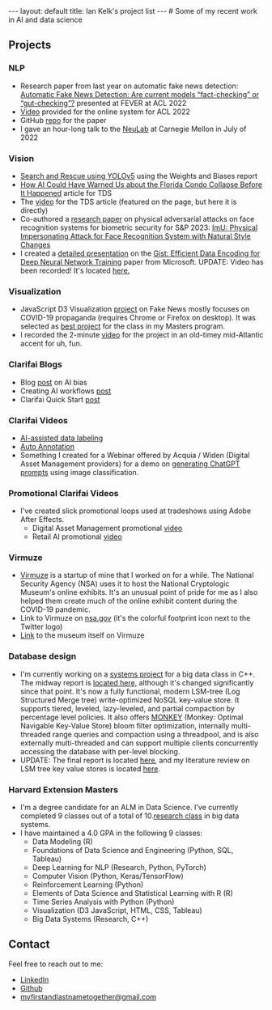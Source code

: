<head>
  <link rel="icon" href="favicon.ico" type="image/x-icon">
</head>
---
layout: default
title: Ian Kelk's project list
---
# Some of my recent work in AI and data science

## Projects

### NLP
* Research paper from last year on automatic fake news detection: [Automatic Fake News Detection: Are current models “fact-checking” or “gut-checking”?](https://aclanthology.org/2022.fever-1.4/) presented at FEVER at ACL 2022
* [Video](https://www.youtube.com/watch?v=v4Ue97kzX8Q&t) provided for the online system for ACL 2022
* GitHub [repo](https://github.com/automatic-fake-news-detection) for the paper
* I gave an hour-long talk to the [NeuLab](https://www.cs.cmu.edu/~neulab/) at Carnegie Mellon in July of 2022

### Vision
* [Search and Rescue using YOLOv5](https://wandb.ai/iankelk/YOLOv5/reports/Search-and-Rescue-Augmentation-and-Preprocessing-on-Drone-Based-Water-Rescue-Images-with-YOLOv5---VmlldzoxOTk4MTI2?galleryTag=object-detection) using the Weights and Biases report
* [How AI Could Have Warned Us about the Florida Condo Collapse Before It Happened](https://towardsdatascience.com/how-a-i-can-prevent-future-building-collapses-before-they-happen-71c3bf3740b5) article for TDS
* The [video](https://www.youtube.com/watch?v=g4tnZTghSmg) for the TDS article (featured on the page, but here it is directly)
* Co-authored a [research paper](https://sp2023.ieee-security.org/program-papers.html) on physical adversarial attacks on face recognition systems for biometric security for S&P 2023: [ImU: Physical Impersonating Attack for Face Recognition System with Natural Style Changes](https://drive.google.com/file/d/1ewQSfJwTpHNtrRsdPiJNYB99_kcYtoCQ/view?usp=share_link)
* I created a [detailed presentation](https://docs.google.com/presentation/d/1y4qM_qi-XI1kPqrZSM5u1yzr4aN5kxTOLejfJPO-5nA/edit?usp=sharing) on the [Gist: Efficient Data Encoding for Deep Neural Network Training](https://www.microsoft.com/en-us/research/uploads/prod/2018/04/fiddle-gist-isca18.pdf) paper from Microsoft. UPDATE: Video has been recorded! It's located [here.](https://www.youtube.com/watch?v=dzdyO1WmlEE)

### Visualization
* JavaScript D3 Visualization [project](https://iankelk.github.io/fantastic-news/) on Fake News mostly focuses on COVID-19 propaganda (requires Chrome or Firefox on desktop). It was selected as [best project](https://www.cs171.org/2022/fame/) for the class in my Masters program.
* I recorded the 2-minute [video](https://www.youtube.com/watch?v=V8gTSvInKDA) for the project in an old-timey mid-Atlantic accent for uh, fun.

### Clarifai Blogs
* Blog [post](https://www.clarifai.com/blog/imperfections-in-the-machine-bias-in-ai) on AI bias
* Creating AI workflows [post](https://www.clarifai.com/blog/creating-workflows-in-clarifai-community)
* Clarifai Quick Start [post](https://www.clarifai.com/blog/image-predictions-quick-start)

### Clarifai Videos
* [AI-assisted data labeling](https://www.youtube.com/watch?v=hLMzm_vvMVg)
* [Auto Annotation](https://www.youtube.com/watch?v=q38eEf2dUoo)
* Something I created for a Webinar offered by Acquia / Widen (Digital Asset Management providers) for a demo on [generating ChatGPT prompts](https://www.youtube.com/watch?v=kMQbEcf3lps) using image classification.

### Promotional Clarifai Videos
* I've created slick promotional loops used at tradeshows using Adobe After Effects. 
	* Digital Asset Management promotional [video](https://www.youtube.com/watch?v=BFAvwt_Cahc)
	* Retail AI promotional [video](https://www.youtube.com/watch?v=5HMlx5SLobg)  

### Virmuze
* [Virmuze](https://virmuze.com/) is a startup of mine that I worked on for a while. The National Security Agency (NSA) uses it to host the National Cryptologic Museum's online exhibits. It's an unusual point of pride for me as I also helped them create much of the online exhibit content during the COVID-19 pandemic.
* Link to Virmuze on [nsa.gov](https://www.nsa.gov/museum/) (it's the colorful footprint icon next to the Twitter logo)
* [Link](https://virmuze.com/m/crypto-museum/) to the museum itself on Virmuze

### Database design
* I'm currently working on a [systems project](https://github.com/iankelk/cs265/) for a big data class in C++. The midway report is [located here,](https://drive.google.com/file/d/1KkQ923IHsIZuSCjmPyJ8y9xlO6V4-HFo/view?usp=share_link) although it's changed significantly since that point. It's now a fully functional, modern LSM-tree (Log Structured Merge tree) write-optimized NoSQL key-value store. It supports tiered, leveled, lazy-leveled, and partial compaction by percentage level policies. It also offers [MONKEY](https://stratos.seas.harvard.edu/files/stratos/files/monkeykeyvaluestore.pdf) (Monkey: Optimal Navigable Key-Value Store) bloom filter optimization, internally multi-threaded range queries and compaction using a threadpool, and is also externally multi-threaded and can support multiple clients concurrently accessing the database with per-level blocking.
* UPDATE: The final report is located [here](reports/Final_Report_Ian_Kelk.pdf), and my literature review on LSM tree key value stores is located [here](reports/Literature_Review_Ian_Kelk.pdf).

### Harvard Extension Masters
* I'm a degree candidate for an ALM in Data Science. I've currently completed 9 classes out of a total of 10.[research class](http://daslab.seas.harvard.edu/classes/cs265/) in big data systems.
* I have maintained a 4.0 GPA in the following 9 classes:
	* Data Modeling (R)
	* Foundations of Data Science and Engineering (Python, SQL, Tableau)
	* Deep Learning for NLP (Research, Python, PyTorch)
	* Computer Vision (Python, Keras/TensorFlow)
	* Reinforcement Learning (Python)
	* Elements of Data Science and Statistical Learning with R (R)
	* Time Series Analysis with Python (Python)
	* Visualization (D3 JavaScript, HTML, CSS, Tableau)
	* Big Data Systems (Research, C++)

## Contact
Feel free to reach out to me:
* [LinkedIn](https://www.linkedin.com/in/iankelk/)
* [Github](https://github.com/iankelk)
* [myfirstandlastnametogether@gmail.com](mailto:myfirstandlastnametogether@gmail.com)
